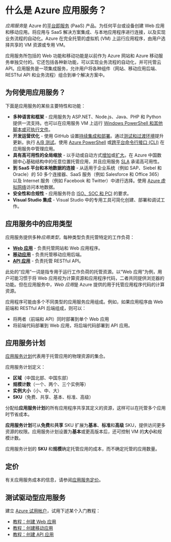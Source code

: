 <properties
    pageTitle="针对 Web 应用、移动应用和 API 应用的 Azure 应用服务 | Azure"
    description="了解如何借助 Azure 应用服务开发、部署和管理 Web 应用和移动应用。"
    keywords="应用服务, azure 应用服务, 应用服务成本, 缩放, 可缩放, 应用部署, azure 应用部署, paas, 平台即服务, 网站, web, azure 移动"
    services="app-service"
    documentationcenter=""
    author="omarkmsft"
    manager="erikre"
    editor="cephalin" />  

<tags
    ms.assetid="979cafa8-eeb6-4d3b-87cf-764a821c3e4f"
    ms.service="app-service"
    ms.workload="na"
    ms.tgt_pltfrm="na"
    ms.devlang="na"
    ms.topic="get-started-article"
    ms.date="12/02/2016"
    wacn.date="01/03/2017"
    ms.author="byvinyal" />

# 什么是 Azure 应用服务？
*应用服务*是 Azure 的[平台即服务](https://zh.wikipedia.org/wiki/平台即服务) (PaaS) 产品。为任何平台或设备创建 Web 应用和移动应用。将应用与 SaaS 解决方案集成、与本地应用程序进行连接，以及实现业务流程的自动化。Azure 在完全托管的虚拟机 (VM) 上运行应用程序，由用户选择共享的 VM 资源或专用 VM。

应用服务所包括的 Web 功能和移动功能是以前作为 Azure 网站和 Azure 移动服务单独交付的。它还包括各种新功能，可以实现业务流程的自动化，并可托管云 API。应用服务是一项集成服务，允许用户将各种组件（网站、移动应用后端、RESTful API 和业务流程）组合到单个解决方案中。

## 为何使用应用服务？
下面是应用服务的某些主要特性和功能：

* **多种语言和框架** - 应用服务为 ASP.NET、Node.js、Java、PHP 和 Python 提供一流支持。也可以在应用服务 VM 上运行 [Windows PowerShell 和其他脚本或可执行文件](/documentation/articles/web-sites-create-web-jobs/)。
* **开发运营优化** - 使用 GitHub 设置[持续集成和部署](/documentation/articles/app-service-continuous-deployment/)。通过[测试和过渡环境](/documentation/articles/web-sites-staged-publishing/)提升更新。执行 [A/B 测试](/documentation/articles/app-service-web-test-in-production-get-start/)。使用 [Azure PowerShell](https://docs.microsoft.com/powershell/azureps-cmdlets-docs) 或[跨平台命令行接口 (CLI)](/documentation/articles/xplat-cli-install/) 在应用服务中管理应用。
* **具有高可用性的全局缩放** - 以手动或自动方式[增加](/documentation/articles/web-sites-scale/)或[扩大](/documentation/articles/insights-how-to-scale/)。在 Azure 中国数据中心基础结构中的任意位置托管应用，并且应用服务 [SLA](/support/sla/app-service/) 承诺高可用性。
* **到 SaaS 平台和本地数据的连接** - 从适用于企业系统（例如 SAP、Siebel 和 Oracle）的 50 多个连接器、SaaS 服务（例如 Salesforce 和 Office 365）以及 Internet 服务（例如 Facebook 和 Twitter）中进行选择。使用 [Azure 虚拟网络](/documentation/articles/app-service-vnet-integration-powershell/)访问本地数据。
* **安全性和合规性** - 应用服务符合 [ISO、SOC 和 PCI](https://www.trustcenter.cn/) 的要求。
* **Visual Studio 集成** - Visual Studio 中的专用工具可简化创建、部署和调试工作。

## 应用服务中的应用类型
应用服务提供多种*应用类型*，每种类型负责托管特定的工作负荷：

* [**Web 应用**](/documentation/articles/app-service-web-overview/) - 负责托管网站和 Web 应用程序。
* [**移动应用**](/documentation/articles/app-service-mobile-value-prop/) - 负责托管移动应用后端。
* [**API 应用**](/documentation/articles/app-service-api-apps-why-best-platform/) - 负责托管 RESTful API。

此处的“应用”一词是指专用于运行工作负荷的托管资源。以“Web 应用”为例，用户可能习惯于将 Web 应用视为计算资源和应用程序代码，二者共同提供浏览器的功能。但在应用服务中，*Web 应用*是 Azure 提供的用于托管应用程序代码的计算资源。

应用程序可能由多个不同类型的应用服务应用组成。例如，如果应用程序由 Web 前端和 RESTful API 后端组成，则可以：

- 将两者（前端和 API）同时部署到单个 Web 应用
- 将前端代码部署到 Web 应用，将后端代码部署到 API 应用。



## 应用服务计划
[应用服务计划](/documentation/articles/azure-web-sites-web-hosting-plans-in-depth-overview/)代表用于托管应用的物理资源的集合。

应用服务计划定义：

- **区域**（中国北部、中国东部）
- **规模计数**（一个、两个、三个实例等）
- **实例大小**（小、中、大）
- **SKU**（免费、共享、基本、标准、高级）

分配给**应用服务计划**的所有应用程序共享其定义的资源，这样可以在托管多个应用时节省成本。

**应用服务计划**可从**免费**和**共享** SKU 扩展为**基本**、**标准**和**高级** SKU，提供访问更多资源的权限。应用服务计划设置为**基本**或更高版本后，还可控制 VM 的**大小**和规模计数。

应用服务计划的 **SKU** 和**规模**确定托管应用的成本，而不确定托管的应用数量。

## 定价
有关应用服务成本的信息，请参阅[应用服务定价](/pricing/details/app-service/)。

## 测试驱动型应用服务

建立 [Azure 试用帐户](/pricing/1rmb-trial/)，试用下述某个入门教程：

* [教程：创建 Web 应用](/documentation/services/app-service/web/)
* [教程：创建移动应用](/documentation/articles/app-service-mobile-android-get-started/)
* [教程：创建 API 应用](/documentation/articles/app-service-api-dotnet-get-started/)

<!---HONumber=Mooncake_1226_2016-->